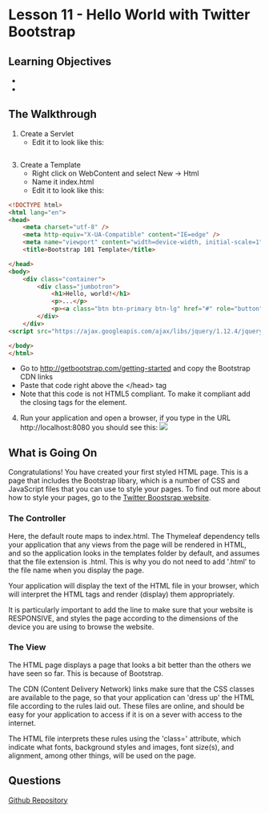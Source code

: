<!-- enter lesson number and title below separated by hyphen-->
# Lesson 11 - Hello World with Twitter Bootstrap
## Learning Objectives
*
*

## The Walkthrough

1. Create a Servlet
	* Edit it to look like this:

```java

```

3. Create a Template
  	* Right click on WebContent and select New -> Html
	* Name it index.html
	* Edit it to look like this:
```html
<!DOCTYPE html>
<html lang="en">
<head>
    <meta charset="utf-8" />
    <meta http-equiv="X-UA-Compatible" content="IE=edge" />
    <meta name="viewport" content="width=device-width, initial-scale=1" />
    <title>Bootstrap 101 Template</title>

</head>
<body>
    <div class="container">
        <div class="jumbotron">
            <h1>Hello, world!</h1>
            <p>...</p>
            <p><a class="btn btn-primary btn-lg" href="#" role="button">Learn more</a></p>
        </div>
    </div>
<script src="https://ajax.googleapis.com/ajax/libs/jquery/1.12.4/jquery.min.js"></script>

</body>
</html>
```
  * Go to http://getbootstrap.com/getting-started and copy the Bootstrap CDN links
  * Paste that code right above the  &lt;/head> tag
  * Note that this code is not HTML5 compliant. To make it compliant add the closing tags for the </link> element.

4. Run your application and open a browser, if you type in the URL http://localhost:8080 you should see this:
![](https://github.com/ajhenley/unofficialguides/blob/master/IntroToSpringBoot/img/Lesson11.png)


## What is Going On

Congratulations! You have created your first styled HTML page. This is a page that includes the Bootstrap libary, which is a number of CSS and JavaScript files that you can use to style your pages. To find out more about how to style your pages, go to the [Twitter Boostsrap website](http://getbootstrap.com/components).

### The Controller
Here, the default route maps to index.html. The Thymeleaf dependency tells your application that any views from the page will be rendered in HTML, and so the application looks in the templates folder by default, and assumes that the file extension is .html. This is why you do not need to add '.html' to the file name when you display the page.

Your application will display the text of the HTML file in your browser, which will interpret the HTML tags and render (display) them appropriately.

It is particularly important to add the  <meta name="viewport" content="width=device-width, initial-scale=1" /> line to make sure that your website is RESPONSIVE, and styles the page according to the dimensions of the device you are using to browse the website.

### The View
The HTML page displays a page that looks a bit better than the others we have seen so far. This is because of Bootstrap.

The CDN (Content Delivery Network) links make sure that the CSS classes are available to the page, so that your application can 'dress up' the HTML file according to the rules laid out. These files are online, and should be easy for your application to access if it is on a sever with access to the internet.

The HTML file interprets these rules using the 'class=' attribute, which indicate what fonts, background styles and images, font size(s), and alignment, among other things, will be used on the page.




## Questions


[Github Repository](https://github.com/ajhenley/SpringBoot_01)
